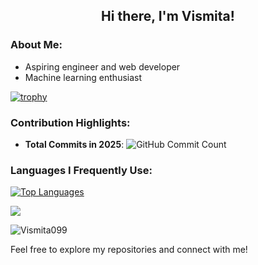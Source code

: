 <h2 align="center" >Hi there, <b>I'm Vismita!</b></h2>

###  About Me:
- Aspiring engineer and web developer 
- Machine learning enthusiast 


[![trophy](https://github-profile-trophy.vercel.app/?username=Vismita099&theme=dracula)](https://github.com/ryo-ma/github-profile-trophy)

### Contribution Highlights:
- **Total Commits in 2025**: ![GitHub Commit Count](https://img.shields.io/github/commit-activity/y/Vismita099/Portfolio?color=blue&label=Commits&logo=github)

### Languages I Frequently Use:
[![Top Languages](https://github-readme-stats.vercel.app/api/top-langs/?username=Vismita099&layout=compact&theme=radical&hide_border=true)](https://github.com/Vismita099)

[![](https://github-readme-stats.vercel.app/api?username=Vismita099&layout=compact&theme=radical&hide_border=true)](https://github.com/Vismita099)


<p align="left" ><img src="https://komarev.com/ghpvc/?username=Vismita099&color=green&style=flat-square" alt="Vismita099"></p>

Feel free to explore my repositories and connect with me!
